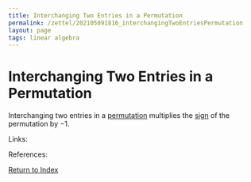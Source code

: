 ```yaml
---
title: Interchanging Two Entries in a Permutation
permalink: /zettel/202105091816_interchangingTwoEntriesPermutation
layout: page
tags: linear algebra
---
```

# Interchanging Two Entries in a Permutation

Interchanging two entries in a [permutation](202105091800_permutationDefinition) multiplies the 
[sign](202105091804_signPermutationDefinition) of the permutation by $-1$.

Links: 

References: 

[Return to Index](index)